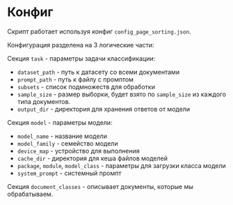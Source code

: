 # Конфиг

Скрипт работает используя конфиг `config_page_sorting.json`.

Конфигурация разделена на 3 логические части:

Секция `task` - параметры задачи классификации:

* `dataset_path` - путь к датасету со всеми документами
* `prompt_path` - путь к файлу с промптом
* `subsets` - список подмножеств для обработки
* `sample_size` - размер выборки, будет взято по `sample_size` из каждого типа документов.
* `output_dir` - директория для хранения ответов от модели

Секция `model` - параметры модели:

* `model_name` - название модели
* `model_family` - семейство модели
* `device_map` - устройство для выполнения
* `cache_dir` - директория для кеша файлов моделей
* `package`, `module`, `model_class` - параметры для загрузки класса модели
* `system_prompt` - системный промпт

Секция `document_classes` - описывает документы, которые мы обрабатываем.